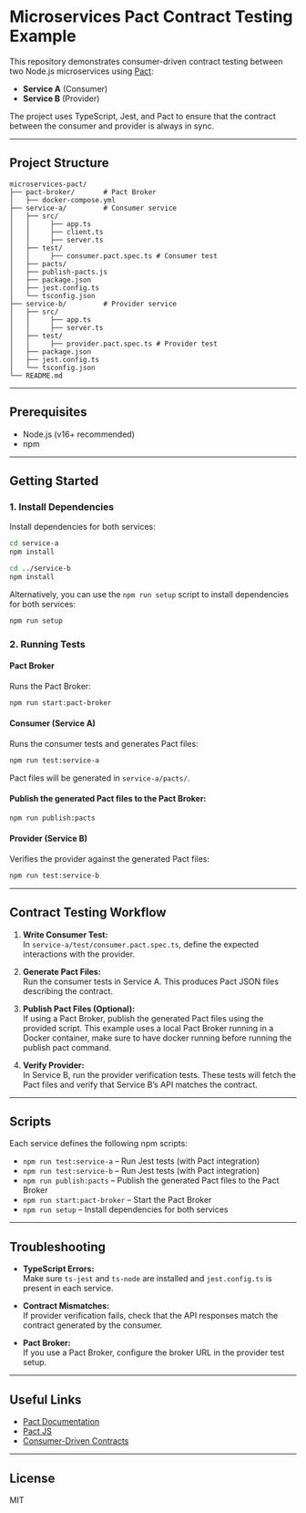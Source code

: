 # Microservices Pact Contract Testing Example

This repository demonstrates consumer-driven contract testing between two Node.js microservices using [Pact](https://docs.pact.io/):

- **Service A** (Consumer)
- **Service B** (Provider)

The project uses TypeScript, Jest, and Pact to ensure that the contract between the consumer and provider is always in sync.

---

## Project Structure

```
microservices-pact/
├── pact-broker/       # Pact Broker
│   ├── docker-compose.yml
├── service-a/         # Consumer service
│   ├── src/
│   │     ├── app.ts
│   │     ├── client.ts
│   │     ├── server.ts
│   ├── test/
│   │     ├── consumer.pact.spec.ts # Consumer test
│   ├── pacts/
│   ├── publish-pacts.js
│   ├── package.json
│   ├── jest.config.ts
│   └── tsconfig.json
├── service-b/         # Provider service
│   ├── src/
│   │     ├── app.ts
│   │     ├── server.ts
│   ├── test/
│   │     ├── provider.pact.spec.ts # Provider test
│   ├── package.json
│   ├── jest.config.ts
│   └── tsconfig.json
└── README.md
```

---

## Prerequisites

- Node.js (v16+ recommended)
- npm

---

## Getting Started

### 1. Install Dependencies

Install dependencies for both services:

```bash
cd service-a
npm install

cd ../service-b
npm install
```
Alternatively, you can use the `npm run setup` script to install dependencies for both services:

```bash
npm run setup
```

### 2. Running Tests

#### Pact Broker

Runs the Pact Broker:

```bash
npm run start:pact-broker
```

#### Consumer (Service A)

Runs the consumer tests and generates Pact files:

```bash
npm run test:service-a
```

Pact files will be generated in `service-a/pacts/`.

#### Publish the generated Pact files to the Pact Broker:

```bash
npm run publish:pacts
```

#### Provider (Service B)

Verifies the provider against the generated Pact files:

```bash
npm run test:service-b
```

---

## Contract Testing Workflow

1. **Write Consumer Test:**  
   In `service-a/test/consumer.pact.spec.ts`, define the expected interactions with the provider.

2. **Generate Pact Files:**  
   Run the consumer tests in Service A. This produces Pact JSON files describing the contract.

3. **Publish Pact Files (Optional):**  
   If using a Pact Broker, publish the generated Pact files using the provided script. This example uses a local Pact Broker running in a Docker container, make sure to have docker running before running the publish pact command.

4. **Verify Provider:**  
   In Service B, run the provider verification tests. These tests will fetch the Pact files and verify that Service B’s API matches the contract.

---

## Scripts

Each service defines the following npm scripts:

- `npm run test:service-a` – Run Jest tests (with Pact integration)
- `npm run test:service-b` – Run Jest tests (with Pact integration)
- `npm run publish:pacts` – Publish the generated Pact files to the Pact Broker
- `npm run start:pact-broker` – Start the Pact Broker
- `npm run setup` – Install dependencies for both services

---

## Troubleshooting

- **TypeScript Errors:**  
  Make sure `ts-jest` and `ts-node` are installed and `jest.config.ts` is present in each service.

- **Contract Mismatches:**  
  If provider verification fails, check that the API responses match the contract generated by the consumer.

- **Pact Broker:**  
  If you use a Pact Broker, configure the broker URL in the provider test setup.

---

## Useful Links

- [Pact Documentation](https://docs.pact.io/)
- [Pact JS](https://github.com/pact-foundation/pact-js)
- [Consumer-Driven Contracts](https://martinfowler.com/articles/consumerDrivenContracts.html)

---

## License

MIT
